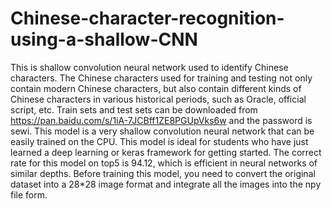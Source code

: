 # Chinese-character-recognition-using-a-shallow-CNN
  This is shallow convolution neural network used to identify Chinese characters. The Chinese characters used for training and testing not only contain modern Chinese characters, but also contain different kinds of Chinese characters in various historical periods, such as Oracle, official script, etc. Train sets and test sets can be downloaded from https://pan.baidu.com/s/1iA-7JCBff1ZE8PGUpVks6w and the password is sewi. 
  This model is a very shallow convolution neural network that can be easily trained on the CPU. This model is ideal for students who have just learned a deep learning or keras framework for getting started. The correct rate for this model on top5 is 94.12, which is efficient in neural networks of similar depths.
  Before training this model, you need to convert the original dataset into a 28*28 image format and integrate all the images into the npy file form.


